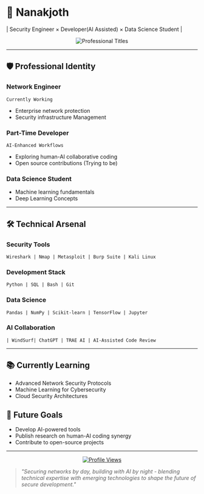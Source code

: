 # 🔐 Nanakjoth 
| Security Engineer × Developer(AI Assisted) × Data Science Student |

<div align="center">
  <img src="https://readme-typing-svg.demolab.com?font=Fira+Code&pause=1000&color=22D3EE&center=true&vCenter=true&width=435&lines=Network+Security+Engineer;AI-Assisted+Developer;Data+Science+Student" alt="Professional Titles">
</div>

---

## 🛡️ Professional Identity

### **Network Engineer** 
`Currently Working`
- Enterprise network protection
- Security infrastructure Management

### **Part-Time Developer** 
`AI-Enhanced Workflows`
- Exploring human-AI collaborative coding
- Open source contributions (Trying to be)

### **Data Science Student** 
- Machine learning fundamentals
- Deep Learning Concepts


---

## 🛠️ Technical Arsenal

### **Security Tools**
```
Wireshark | Nmap | Metasploit | Burp Suite | Kali Linux
```

### **Development Stack**
```
Python | SQL | Bash | Git
```

### **Data Science**
```
Pandas | NumPy | Scikit-learn | TensorFlow | Jupyter
```

### **AI Collaboration**
```
| WindSurf| ChatGPT | TRAE AI | AI-Assisted Code Review
```

---

## 📚 Currently Learning
- Advanced Network Security Protocols
- Machine Learning for Cybersecurity
- Cloud Security Architectures

## 🔭 Future Goals
- Develop AI-powered tools
- Publish research on human-AI coding synergy
- Contribute to open-source projects

---

<div align="center">
  <a href="https://github.com/Nanakjoth">
    <img src="https://komarev.com/ghpvc/?username=Nanakjoth&label=Profile+Views&color=0e75b6&style=flat" alt="Profile Views" />
  </a>
</div>

> *"Securing networks by day, building with AI by night - blending technical expertise with emerging technologies to shape the future of secure development."*
